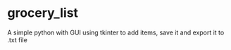# grocery_list
A simple python with GUI using tkinter to add items, save it and export it to .txt file
